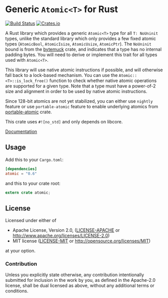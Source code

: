 Generic `Atomic<T>` for Rust
============================

[![Build Status](https://travis-ci.org/Amanieu/atomic-rs.svg?branch=master)](https://travis-ci.org/Amanieu/atomic-rs) [![Crates.io](https://img.shields.io/crates/v/atomic.svg)](https://crates.io/crates/atomic)

A Rust library which provides a generic `Atomic<T>` type for all `T: NoUninit` types, unlike the standard library which only provides a few fixed atomic types (`AtomicBool`, `AtomicIsize`, `AtomicUsize`, `AtomicPtr`). The `NoUninit` bound is from the [bytemuck] crate, and indicates that a type has no internal padding bytes. You will need to derive or implement this trait for all types used with `Atomic<T>`.

This library will use native atomic instructions if possible, and will otherwise fall back to a lock-based mechanism. You can use the `Atomic::<T>::is_lock_free()` function to check whether native atomic operations are supported for a given type. Note that a type must have a power-of-2 size and alignment in order to be used by native atomic instructions.

Since 128-bit atomics are not yet stabilized, you can either use `nightly` feature or use `portable-atomic` feature to enable underlying atomics from [portable-atomic] crate.

This crate uses `#![no_std]` and only depends on libcore.

[bytemuck]: https://docs.rs/bytemuck
[portable-atomic]: https://docs.rs/portable-atomic

[Documentation](https://docs.rs/atomic)

## Usage

Add this to your `Cargo.toml`:

```toml
[dependencies]
atomic = "0.6"
```

and this to your crate root:

```rust
extern crate atomic;
```

## License

Licensed under either of

 * Apache License, Version 2.0, ([LICENSE-APACHE](LICENSE-APACHE) or http://www.apache.org/licenses/LICENSE-2.0)
 * MIT license ([LICENSE-MIT](LICENSE-MIT) or http://opensource.org/licenses/MIT)

at your option.

### Contribution

Unless you explicitly state otherwise, any contribution intentionally submitted
for inclusion in the work by you, as defined in the Apache-2.0 license, shall be dual licensed as above, without any
additional terms or conditions.
